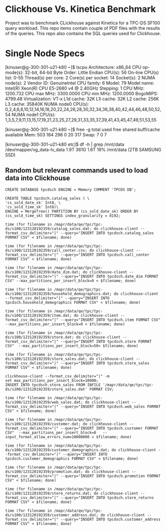 # Clickhouse Vs. Kinetica Benchmark

Project was to benchmark CLickhouse against Kinetica for a TPC-DS SF100 query workload.
This repo items contain couple of PDF files with the results of the queries.
This repo also contains the SQL queries used for Clickhouse.

# Single Node Specs

[kinuser@g-300-301-u21-k80 ~]$ lscpu
Architecture:          x86_64
CPU op-mode(s):        32-bit, 64-bit
Byte Order:            Little Endian
CPU(s):                56
On-line CPU(s) list:   0-55
Thread(s) per core:    2
Core(s) per socket:    14
Socket(s):             2
NUMA node(s):          2
Vendor ID:             GenuineIntel
CPU family:            6
Model:                 79
Model name:            Intel(R) Xeon(R) CPU E5-2680 v4 @ 2.40GHz
Stepping:              1
CPU MHz:               1200.732
CPU max MHz:           3300.0000
CPU min MHz:           1200.0000
BogoMIPS:              4799.48
Virtualization:        VT-x
L1d cache:             32K
L1i cache:             32K
L2 cache:              256K
L3 cache:              35840K
NUMA node0 CPU(s):     0,2,4,6,8,10,12,14,16,18,20,22,24,26,28,30,32,34,36,38,40,42,44,46,48,50,52,54
NUMA node1 CPU(s):     1,3,5,7,9,11,13,15,17,19,21,23,25,27,29,31,33,35,37,39,41,43,45,47,49,51,53,55

[kinuser@g-300-301-u21-k80 ~]$ free -g
              total        used        free      shared  buff/cache   available
Mem:            503         184         298           0          20         317
Swap:             7           0           7

[kinuser@g-300-301-u21-k80 etc]$ df -h | grep /mnt/data
/dev/mapper/vg_data-lv_data                    1.9T  361G  1.6T  19% /mnt/data
(2TB SAMSUNG SSD)

## Random but relevant commands used to load data into Clickhouse
```
CREATE DATABASE tpcdsch ENGINE = Memory COMMENT 'TPCDS DB';

CREATE TABLE tpcdsch.catalog_sales ( \
'cs_sold_date_sk' Int8, \
'cs_sold_time_sk' Int8)\
ENGINE = MergeTree() PARTITION BY (cs_sold_date_sk) ORDER BY (cs_sold_time_sk) SETTINGS index_granularity = 8192;

time (for filename in /mapr/data/qe/tpc/tpc-ds/s100/123120192359/catalog_sales.dat; do clickhouse-client --format_csv_delimiter="|" --query="INSERT INTO tpcdsch.catalog_sales FORMAT CSV" < $filename; done)

time (for filename in /mapr/data/qe/tpc/tpc-ds/s100/123120192359/call_center.csv; do clickhouse-client --format_csv_delimiter="|" --query="INSERT INTO tpcdsch.call_center FORMAT CSV" < $filename; done)
 
time (for filename in /mapr/data/qe/tpc/tpc-ds/s100/123120192359/date_dim.dat; do clickhouse-client --format_csv_delimiter="|" --query="INSERT INTO tpcdsch.date_dim FORMAT CSV" --max_partitions_per_insert_block=0 < $filename; done) 

time (for filename in /mapr/data/qe/tpc/tpc-ds/s100/123120192359/household_demographics.dat; do clickhouse-client --format_csv_delimiter="|" --query="INSERT INTO tpcdsch.household_demographics FORMAT CSV" < $filename; done)

time (for filename in /mapr/data/qe/tpc/tpc-ds/s100/123120192359/item.dat; do clickhouse-client --format_csv_delimiter="|" --query="INSERT INTO tpcdsch.item FORMAT CSV"  --max_partitions_per_insert_block=0 < $filename; done)

time (for filename in /mapr/data/qe/tpc/tpc-ds/s100/123120192359/store.dat; do clickhouse-client --format_csv_delimiter="|" --query="INSERT INTO tpcdsch.store FORMAT CSV"  --max_partitions_per_insert_block=50< $filename; done)

time (for filename in /mapr/data/qe/tpc/tpc-ds/s100/123120192359/store_sales.dat; do clickhouse-client --format_csv_delimiter="|" --query="INSERT INTO tpcdsch.store_sales FORMAT CSV" < $filename; done)

clickhouse-client --format_csv_delimiter="|" -m
set max_partitions_per_insert_block=10000;
INSERT INTO tpcdsch.store_sales FROM INFILE '/mapr/data/qe/tpc/tpc-ds/s100/123120192359/store_sales.dat' FORMAT CSV;

time (for filename in /mapr/data/qe/tpc/tpc-ds/s100/123120192359/web_sales.dat; do clickhouse-client --format_csv_delimiter="|" --query="INSERT INTO tpcdsch.web_sales FORMAT CSV" < $filename; done)

time (for filename in /mapr/data/qe/tpc/tpc-ds/s100/123120192359/customer.dat; do clickhouse-client --format_csv_delimiter="|" --query="INSERT INTO tpcdsch.customer FORMAT CSV"  --max_partitions_per_insert_block=0   --input_format_allow_errors_num=10000000 < $filename; done)

time (for filename in /mapr/data/qe/tpc/tpc-ds/s100/123120192359/customer_demographics.dat; do clickhouse-client --format_csv_delimiter="|" --query="INSERT INTO tpcdsch.customer_demographics FORMAT CSV" < $filename; done)

time (for filename in /mapr/data/qe/tpc/tpc-ds/s100/123120192359/promotion.dat; do clickhouse-client --format_csv_delimiter="|" --query="INSERT INTO tpcdsch.promotion FORMAT CSV" < $filename; done)

time (for filename in /mapr/data/qe/tpc/tpc-ds/s100/123120192359/store_returns.dat; do clickhouse-client --format_csv_delimiter="|" --query="INSERT INTO tpcdsch.store_returns FORMAT CSV" < $filename; done)

time (for filename in /mapr/data/qe/tpc/tpc-ds/s100/123120192359/customer_address.dat; do clickhouse-client --format_csv_delimiter="|" --query="INSERT INTO tpcdsch.customer_address FORMAT CSV" < $filename; done)

```